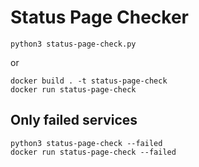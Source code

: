 # Status Page Checker

```
python3 status-page-check.py
```
or
```
docker build . -t status-page-check
docker run status-page-check
```

## Only failed services
```
python3 status-page-check --failed
docker run status-page-check --failed
```
